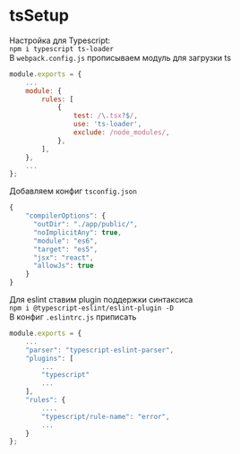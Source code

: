 # tsSetup
Настройка для Typescript:  
``` npm i typescript ts-loader ```  
В `webpack.config.js` прописываем модуль для загрузки ts
```javascript 
module.exports = {
    ...
    module: {
        rules: [
            {
                test: /\.tsx?$/,
                use: 'ts-loader',
                exclude: /node_modules/,
            },
        ],
    },
    ...
};
```  
Добавляем конфиг `tsconfig.json`
```javascript 
{
    "compilerOptions": {
      "outDir": "./app/public/",
      "noImplicitAny": true,
      "module": "es6",
      "target": "es5",
      "jsx": "react",
      "allowJs": true
    }
}
```  
Для eslint ставим plugin поддержки синтаксиса  
```npm i @typescript-eslint/eslint-plugin -D ```  
В конфиг `.eslintrc.js` приписать
```javascript 
module.exports = {
    ...
    "parser": "typescript-eslint-parser",
    "plugins": [
        ...
        "typescript"
        ...
    ],
    "rules": {
        ....
        "typescript/rule-name": "error",
        ...
    }
};

```  
















